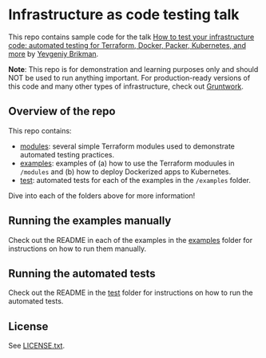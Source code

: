 # Infrastructure as code testing talk

This repo contains sample code for the talk [How to test your infrastructure code: automated testing for Terraform, 
Docker, Packer, Kubernetes, and more](https://qconsf.com/sf2019/presentation/infrastructure-0) by 
[Yevgeniy Brikman](https://www.ybrikman.com/).

**Note**: This repo is for demonstration and learning purposes only and should NOT be used to run anything important. 
For production-ready versions of this code and many other types of infrastructure, check out 
[Gruntwork](https://gruntwork.io/).

## Overview of the repo

This repo contains:

* [modules](/modules): several simple Terraform modules used to demonstrate automated testing practices. 
* [examples](/examples): examples of (a) how to use the Terraform moduules in `/modules` and (b) how to deploy 
  Dockerized apps to Kubernetes. 
* [test](/test): automated tests for each of the examples in the `/examples` folder.

Dive into each of the folders above for more information!

## Running the examples manually

Check out the README in each of the examples in the [examples](/examples) folder for instructions on how to run them 
manually.

## Running the automated tests 

Check out the README in the [test](/test) folder for instructions on how to run the automated tests.

## License

See [LICENSE.txt](LICENSE.txt).  